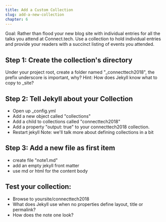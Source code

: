 ```yaml
---
title: Add a Custom Collection
slug: add-a-new-collection
chapter: 6
---
```

Goal:  Rather than flood your new blog site with individual entries for all
the talks you attend at Connect.tech.  Use a collection to hold individual entries
and provide your readers with a succinct listing of events you attended.

## Step 1: Create the collection's directory
Under your project root,  create a folder named "_connecttech2018",  the prefix
underscore is important, why?
Hint: How does Jekyll know what to copy to _site?


## Step 2: Tell Jekyll about your Collection
* Open up _config.yml
* Add a new object called "collections"
* Add a child to collections called "connecttech2018"
* Add a property "output: true" to your connecttech2018 collection.
* Restart jekyll
Note: we'll talk more about defining collections in a bit


## Step 3: Add a new file as first item

*  create file "note1.md"
* add an empty jekyll front matter
* use md or html for the content body

## Test your collection:

* Browse to yoursite/connecttech2018
* What does Jekyll use when no properties define layout, title or permalink?
* How does the note one look?
